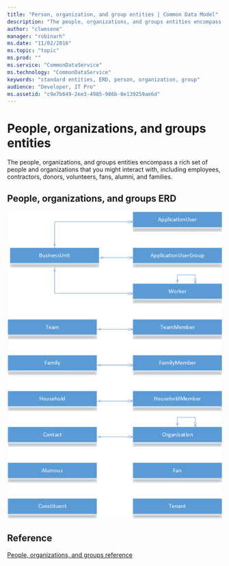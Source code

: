 ```yaml
---
title: "Person, organization, and group entities | Common Data Model"
description: "The people, organizations, and groups entities encompass a rich set of people and organizations that you might interact with."
author: "clwesene"
manager: "robinarh"
ms.date: "11/02/2016"
ms.topic: "topic"
ms.prod: ""
ms.service: "CommonDataService"
ms.technology: "CommonDataService"
keywords: "standard entities, ERD, person, organization, group"
audience: "Developer, IT Pro"
ms.assetid: "c9e7b649-2ee3-4985-986b-0e139259ae6d"
---
```


# People, organizations, and groups entities

The people, organizations, and groups entities encompass a rich set of people and organizations that you might interact with, including employees, contractors, donors, volunteers, fans, alumni, and families.

## People, organizations, and groups ERD

![People ERD](media/person-organization-group.png "People ERD")

## Reference

[People, organizations, and groups reference](entity-tables/person-organization-group.md "People, organizations, and groups reference")
